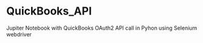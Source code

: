 # QuickBooks_API
Jupiter Notebook with QuickBooks OAuth2 API call in Pyhon using Selenium webdriver
